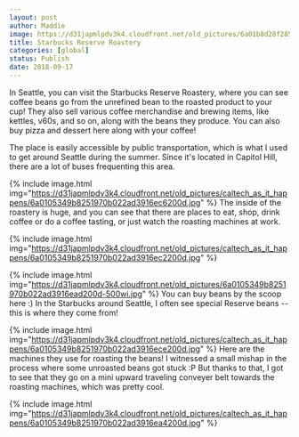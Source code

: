 ```yaml
---
layout: post
author: Maddie
image: https://d31japmlpdv3k4.cloudfront.net/old_pictures/6a01b8d28f2857970c022ad3916eef200d-pi.jpg
title: Starbucks Reserve Roastery 
categories: [global]
status: Publish
date: 2018-09-17
---
```


In Seattle, you can visit the Starbucks Reserve Roastery, where you can see coffee beans go from the unrefined bean to the roasted product to your cup! They also sell various coffee merchandise and brewing items, like kettles, v60s, and so on, along with the beans they produce. You can also buy pizza and dessert here along with your coffee!

The place is easily accessible by public transportation, which is what I used to get around Seattle during the summer. Since it's located in Capitol Hill, there are a lot of buses frequenting this area.


{% include image.html img="https://d31japmlpdv3k4.cloudfront.net/old_pictures/caltech_as_it_happens/6a0105349b8251970b022ad3916ec6200d.jpg" %}
The inside of the roastery is huge, and you can see that there are places to eat, shop, drink coffee or do a coffee tasting, or just watch the roasting machines at work.


{% include image.html img="https://d31japmlpdv3k4.cloudfront.net/old_pictures/caltech_as_it_happens/6a0105349b8251970b022ad3916ec2200d.jpg" %}

{% include image.html img="https://d31japmlpdv3k4.cloudfront.net/old_pictures/6a0105349b8251970b022ad3916ead200d-500wi.jpg" %}
You can buy beans by the scoop here :) In the Starbucks around Seattle, I often see special Reserve beans -- this is where they come from!


{% include image.html img="https://d31japmlpdv3k4.cloudfront.net/old_pictures/caltech_as_it_happens/6a0105349b8251970b022ad3916ece200d.jpg" %}
Here are the machines they use for roasting the beans! I witnessed a small mishap in the process where some unroasted beans got stuck :P But thanks to that, I got to see that they go on a mini upward traveling conveyer belt towards the roasting machines, which was pretty cool.


{% include image.html img="https://d31japmlpdv3k4.cloudfront.net/old_pictures/caltech_as_it_happens/6a0105349b8251970b022ad3916ea4200d.jpg" %}
